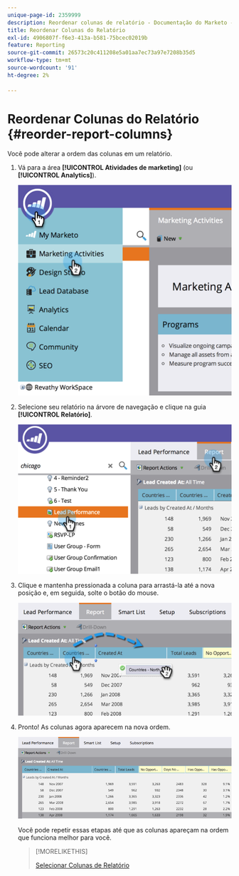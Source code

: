 ```yaml
---
unique-page-id: 2359999
description: Reordenar colunas de relatório - Documentação do Marketo - Documentação do produto
title: Reordenar Colunas do Relatório
exl-id: 4906807f-f6e3-413a-b581-75bcec02019b
feature: Reporting
source-git-commit: 26573c20c411208e5a01aa7ec73a97e7208b35d5
workflow-type: tm+mt
source-wordcount: '91'
ht-degree: 2%

---
```


# Reordenar Colunas do Relatório {#reorder-report-columns}

Você pode alterar a ordem das colunas em um relatório.

1. Vá para a área **[!UICONTROL Atividades de marketing]** (ou **[!UICONTROL Analytics]**).

   ![](assets/image2014-9-16-10-3a50-3a27.png)

1. Selecione seu relatório na árvore de navegação e clique na guia **[!UICONTROL Relatório]**.

   ![](assets/image2014-9-16-10-3a50-3a31.png)

1. Clique e mantenha pressionada a coluna para arrastá-la até a nova posição e, em seguida, solte o botão do mouse.

   ![](assets/image2014-9-16-10-3a50-3a34.png)

1. Pronto! As colunas agora aparecem na nova ordem.

   ![](assets/image2014-9-16-10-3a50-3a37.png)

   Você pode repetir essas etapas até que as colunas apareçam na ordem que funciona melhor para você.

   >[!MORELIKETHIS]
   >
   >[Selecionar Colunas de Relatório](/help/marketo/product-docs/reporting/basic-reporting/editing-reports/select-report-columns.md)
